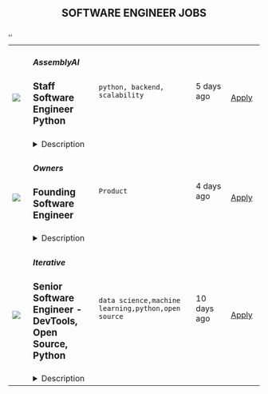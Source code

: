 <div align="center"><h2>SOFTWARE ENGINEER JOBS</h2></div><table><tr>
                <td width="100" height="100" rowspan="2">
                    <img src=https://remoteOK.com/assets/img/jobs/354be69d41a57eaeb45c2015dbd8c5991657488477.png />
                </td>
                <td width="300">
                    <h5>AssemblyAI</h5>
                    <h3>
					Staff Software Engineer Python				</h3>
                </td>
                <td width="300">
                    <code>python, backend, scalability</code>
                </td>
                <td width="200">
                <text>5 days ago</text>
                </td>
                <td width="100" rowspan="2">
                <a href=https://remoteOK.com/jobs/111588 align="right" target="_blank">Apply</a>
                </td>
            </tr>
            <tr>
                <td colspan="3">
                <details><summary>Description</summary>
                <div class="content-intro"><p><strong>AssemblyAI is an AI company - we build powerful models to transcribe and understand audio data, exposed through simple APIs.</strong></p><p>Hundreds of companies, and thousands of developers, use our APIs to both transcribe and understand millions of videos, podcasts, phone calls, and zoom meetings every day. Our APIs power innovative products like conversational intelligence platforms, zoom meeting summarizers, content moderation, and automatic closed captioning.</p><p><strong>Weâve been growing at breakneck speed, and are backed by leading investors including Y Combinatorâs AI Fund, Patrick and John Collision (Founders of Stripe), Nat Friedman (Former CEO of GitHub), and Daniel Gross (Entrepreneur &amp; Investor in companies including GitHub, Uber, Coinbase, SpaceX, Instacart, Notion, and Cruise Automation).</strong></p><p>AssemblyAIâs Speech-to-Text APIs are already trusted by Fortune 500s, startups, and thousands of developers around the world,Â <strong>with well-known customers including Spotify, Algolia, Dow Jones, The Wall Street Journal, and NBCUniversal.</strong>Â As part of a huge and emerging market, AssemblyAI is well on its way to becoming the leader in speech recognition and NLP.</p><p><strong>Join our world-class, remote team and help us build an iconic deep learning company.</strong></p><h2><strong>Our Team</strong></h2><p><strong>We are a fully remote team made up of problem solvers, innovators and top AI researchers with 20+ years of experience in Machine Learning, Speech Recognition, and NLP from places like DeepMind, Google, Meta, Amazon, Apple, and Cisco.</strong>Â Our culture is super collaborative, low-ego, transparent, and fast-paced. We want to win - and have a flat organization where everyone can openly share ideas (regardless of their title or position) in order to get the best idea.</p><p>As a remote company, our team members are given a lot of trust and autonomy to work where and how they want. We look for people to join our team who are ambitious, curious, and self-motivated, and we put a lot of trust and autonomy into everyone on our team.Â <strong>We want to empower everyone to do their best work with whatever tools, structures, or resources they need to perform at their highest potential.</strong></p></div><h2><strong>The Role</strong></h2><p class="p1">We're looking for a senior backend engineer with strong software and cloud engineering skills. You'll help us build highly scalable developer-centric APIs and backend systems powered by state-of-the-art ML models. Some of your responsibilities will include:</p><ul class="ul1"><li class="li2">Build new API features and endpoints</li><li class="li2">Build automated test suites and CI/CD pipelines</li><li class="li2">Build highly scalable event-driven and realtime systems</li><li class="li2">Instrument systems with metrics, tracing, and logging</li><li class="li2">Refactor applications to eliminate tech debt</li><li class="li2">Troubleshoot production issues</li><li class="li3">Participate in the team on-call rotation</li></ul><h2><strong>You'll love this job if you....</strong></h2><ul><li class="li2">Enjoy solving complex technical problems, even when there is no perfect solution.</li><li class="li2">Enjoy being in a fast-paced, customer-facing role.</li><li class="li2">Thrive in small, cross-functional teams. We like to wear many hats here!</li><li class="li3">You're excited to tackle big technical challenges like building highly scalable architectures and achieving zero-downtime deploys.<br /></li></ul><h2><strong>Requirements</strong></h2><div class="styles--2kg4_"><ul><li class="li2">5+ years of experience working with Python</li><li class="li2">5+ years of working with SQL and NoSQL databases</li><li class="li2">3+ working with Python backend frameworks like Django, Flask, or Tornado</li><li class="li2">2+ years developing REST APIs</li><li class="li2">2+ years working with common AWS services</li><li class="li2">2+ years of production support experience</li><li class="li2">Startup or FAANG-type experience - Has worked at a startup or high growth company</li><li class="li3">Deep AWS knowledge - Has many years of experience solutioning within AWS</li><li class="li2">Strong Python coding abilities - Can pass difficult programming challenges in a relatively short period of time. Can speak clearly about their thinking throughout these challenges. Can speak to O-notation of algorithms. Has excellent knowledge of common python idioms and libraries.</li><li class="li2">Leadership experience - Has led large projects and/or teams towards a big goal with success</li><li class="li2">High scalability experience - Has been a tech leader on scaling systems to hundreds of millions of requests/events per day. Has experience with hyper-observability, scaling algorithms, and using production data to drive system changes</li></ul><h2><strong>Skills</strong></h2><ul class="ul1"><li class="li2">Amazing system design chops - When given a hard problem to solve with a new system, they can quickly shape an effective design and communicate its strengths, weaknesses, and tradeoffs.</li><li class="li2">High-octane thinking - Engages deeply on subjects of expertise. Thinks ahead many steps and can see where decisions are likely to lead. Their brains compute at a very high level.</li><li class="li2">Extremely creative - Can find both novel and effective solutions within highly constrained time and resources</li><li class="li2">Fast learner - Has shown they can ramp up on difficult topics very fast</li><li class="li2">Pushes beyond expectations - Exceeds expectations of whateve</li><li class="li2"><br /></li><li class="li2">r theyâre focused on without impacting timelines.</li><li class="li2">Exceptional gut instincts - Can practically feel when something is right or wrong. Can use these instincts to quickly point themselves in the right direction.</li><li class="li2">Demanding - They donât shy away from conflict. If they see something that doesnât seem right they speak up and demand change. They donât let poor performance go unnoticed. They demand more from everyone around them and equally in themselves.</li><li class="li1">Opinionated - They have convictions in what they believe and can communicate their position clearly without drama.</li></ul><h2><strong>Nice to Have</strong></h2><div class="styles--2kg4_"><ul><li>Machine learning experience - Has worked with machine learning models at scale</li><li>Experience integrating and deploying ML models into production</li></ul></div></div><div class="content-conclusion"><h2><strong>Benefits (US)</strong></h2><ul><li>Competitive Salary + Bonus</li><li>Equity</li><li>100% Remote team</li><li>Unlimited PTO</li><li>Premium Healthcare (100% Covered for you + dependents)</li><li>Vision &amp; Dental Care</li><li>$1K budget for your home office setup</li><li>New Macbook Pro (or PC if you prefer)</li><li>3-4x/year company paid team retreat</li></ul></div>
                </details>
                </td>
            </tr>,<tr>
                <td width="100" height="100" rowspan="2">
                    <img src=https://wwr-pro.s3.amazonaws.com/logos/0076/4868/logo.gif>
                </td>
                <td width="300">
                    <h5>Owners </h5>
                    <h3> Founding Software Engineer</h3>
                </td>
                <td width="300">
                    <code>Product</code>
                </td>
                <td width="200">
                <text>4 days ago</text>
                </td>
                <td width="100" rowspan="2">
                <a href=https://weworkremotely.com/remote-jobs/owners-founding-software-engineer align="right" target="_blank">Apply</a>
                </td>
            </tr>
            <tr>
                <td colspan="3">
                <details><summary>Description</summary>
                <img src="https://we-work-remotely.imgix.net/logos/0076/4868/logo.gif?ixlib=rails-4.0.0&w=50&h=50&dpr=2&fit=fill&auto=compress" />

<p>
  <strong>Headquarters:</strong> 400 NW 26th St, Miami, FL 33127
    <br /><strong>URL:</strong> <a href="https://joinowners.com">https://joinowners.com</a>
</p>

<div><strong>Things you might do on any given Tuesday at Owners:</strong></div><div><br></div><div>We're looking for people who are excited about what we're doing -you don't need to know anything about home service businesses, but should be excited to learn. We're building in an entirely new space, so you'll be able to use creativity to help us solve problems and delight our Owners. You'll be working closely with me (CPO) and our engineering team to debug, test, and build new features. Our stack is React, Node, and Postgres.</div><div>• Design and implement maintainable backend services, including data processing pipelines, APIs, etc</div><div>• Create interfaces to help our Owners run their businesses, price their projects right, and understand what is going on with their business.</div><div>• Build integrations between us and our partners</div><div>• Help us scale to process millions of events per month</div><div>This list is not exhaustive at all, and you'll have a lot of autonomy over your work. Our team is composed of a diverse group of product-minded, generalist engineers.</div><div><br></div><div><strong>About you</strong></div><div><br></div><div>None of these are requirements, but do describe the kinds of people that we think would be most effective at Owners right now.</div><div><br></div><div>1. Think that there's still a ton for you to learn</div><div>2. Believe in openly sharing progress as you work</div><div>3. Believe in giving and receiving candid and transparent feedback</div><div>4. Are capable of having robust debates</div><div>5. Embrace a Disagree and commit (vs a consensus-driven) culture</div><div>6. Believe in being deliberate about your time</div><div>7. Are high on self-awareness and introspectiveness</div><div>8. Enjoy thinking through trade-offs, with both mindfulness of short-term needs and our</div><div>long-term direction.</div><div>9. Happy writing documentation so that others can ramp up super easily and you're</div><div>never a single-source-of-failure. We're a bit too small to have silos.</div><div><br></div><div><strong>Why you might not be excited about us</strong></div><div><br></div><div>1. Feel best around teams with a robust hierarchy</div><div>2. Find that teams work best when people strictly stick to their job descriptions</div><div>3. We can't (yet) provide close mentorship for junior developers, especially as we're small. As we grow, we'll get a lot better at this.</div><div>4. Since you'll have a lot of responsibility and creativity over projects, they may not be defined perfectly initially. You'll be expected to bring your own experience and perspective to help us do the right things, and raise flags if you think we should do things differently.</div><div>5. Enjoy big-reveal moments after working siloed on a project</div><div><br></div><div><strong>Our current development practices</strong></div><div><br></div><div>Since we're an early-stage startup, we constantly have to ask "what gets the most value, cheaply, to validate our assumptions?" We build some things to last a long time, and others as prototypes. You'll help push us to be our best, and we're excited for the recommendations and insights you have as you join. You'll be an owner and contribute to how we work.</div><div>
<br><br>
</div>

<p><strong>To apply:</strong> <a href="https://weworkremotely.com/remote-jobs/owners-founding-software-engineer">https://weworkremotely.com/remote-jobs/owners-founding-software-engineer</a></p>

                </details>
                </td>
            </tr>,<tr>
                <td width="100" height="100" rowspan="2">
                    <img src=https://remotive.com/job/1305612/logo>
                </td>
                <td width="300">
                    <h5>Merkle Root, Inc</h5>
                    <h3>Senior Go Software Engineer</h3>
                </td>
                <td width="300">
                    <code>backend,developer,git,go</code>
                </td>
                <td width="200">
                <text>9 days ago</text>
                </td>
                <td width="100" rowspan="2">
                <a href=https://remotive.com/remote-jobs/software-dev/senior-go-software-engineer-1305612 align="right" target="_blank">Apply</a>
                </td>
            </tr>
            <tr>
                <td colspan="3">
                <details><summary>Description</summary>
                <p><strong>About MerkleRoot</strong></p>
<p>We are a decentralized team working on decentralized projects. All our positions are fully remote, but we do tend to have meetings around the business hours of pacific standard time. We provide our unique talents to all sorts of blockchain, defi, and more traditional projects. We are a team focused company that values work-life balance.</p>
<p><strong> </strong></p>
<p><strong>Job Description</strong></p>
<p>We are looking for a great Go developer who possesses a strong understanding of how best to leverage and exploit the language’s unique paradigms, idioms, and syntax. Your primary focus will be on developing Go packages and programs that are scalable and maintainable. You will ensure that these Go packages and programs are well documented and have reasonable test coverage. You will coordinate with the rest of the team working on different layers of the infrastructure. A commitment to collaborative problem-solving, sophisticated design, and quality product is essential.</p>
<p>In the interest of full transparency: we have a strong commitment from our customer that this Go project will continue for 2 years, but beyond that it is possible that we could need to shift you to another project using another technology. This is the nature of our business, being driven by client needs. We have worked in Rust, Go, Erlang, Python – we find that an awesome developer in one language is usually awesome in the other languages given some time, but we fully understand that some people want to stick to one technology and really grind that skill tree.</p>
<p><strong> </strong></p>
<p><strong>Responsibilities</strong></p>
<ul>
<li>Writing scalable, robust, testable, efficient, and easily maintainable code</li>
<li>Translating software requirements into stable, working, high performance software</li>
<li>Playing a key role in architectural and design decisions, building toward efficient microservices distributed architecture</li>
</ul>
<p><strong> </strong></p>
<p><strong>Skills</strong></p>
<ul>
<li>Strong knowledge of Go programming language, paradigms, constructs, and idioms</li>
<li>Knowledge of common Goroutine and channel patterns</li>
<li>Experience with the full site of Go frameworks and tools, including:
<ul>
<li>Dependency management tools such as Godep, etc.</li>
<li>Go’s templating language</li>
<li>Go’s code generation tools, such as Stringer</li>
<li>Popular Go web frameworks, such as Revel</li>
<li>Router packages, such as Gorilla Mux</li>
</ul>
</li>
<li>Ability to write clean and effective Godoc comments</li>
<li>Familiarity with code versioning tools such as Git</li>
</ul>
<p><strong> </strong></p>
<p><strong>Soft Requirements</strong></p>
<ul>
<li>5+ years backend server development experience in any language
<ul>
<li>This is for a mid-senior level position, if you have way more experience, we are also looking for high-senior also</li>
</ul>
</li>
<li>1+ years backend server development experience in Go</li>
<li>Experience working with Jira and Agile development</li>
<li>High level of written and spoken English fluency
<ul>
<li>You should be able to have a technical conversation with a colleague in English without struggle</li>
</ul>
</li>
<li>A stable home internet connection where you can engage in video calls on a daily basis</li>
</ul>
<p><strong> </strong></p>
<p><strong>Bonus Skills</strong></p>
<ul>
<li>Familiarity with blockchain concepts
<ul>
<li>If you don’t have this, we will teach you!</li>
</ul>
</li>
<li>Experience working with financial institutions</li>
<li>Enjoy playing Overwatch(2) or Halo, so you can join our e-sports team ;)</li>
</ul>
<p><strong> </strong></p>
<p><strong>Pay / Benefits</strong></p>
<ul>
<li>$85,000 to $185,000 USD/yr based on skills and experience
<ul>
<li>Can be paid via direct deposit or via USDC on Ethereum</li>
</ul>
</li>
<li>Stock options plan (we are a private company, so this is not liquid)</li>
<li>If you are in the USA: healthcare, dental, vision, 401k</li>
<li>Unlimited time off policy (we really do make team members take time off)</li>
<li>Flexible working hours</li>
<li>Company workstation + $2,000 USD workstation up-fit </li>
</ul>
<p><strong> </strong></p>
<p><strong>Hiring Process</strong></p>
<ul>
<li>Submit a resume to us for review</li>
<li>We will reach out to schedule an initial interview, mainly to get to know you better</li>
<li>We will follow up to schedule a coding test (these take about one hour)</li>
<li>We will reach back out to schedule a final interview to go over the result and possibly make you an offer</li>
<li>You start working with us!</li>
</ul>
<img src="https://remotive.com/job/track/1305612/blank.gif?source=public_api" alt=""/>
                </details>
                </td>
            </tr>,<tr>
                <td width="100" height="100" rowspan="2">
                    <img src=https://remotive.com/job/1187416/logo>
                </td>
                <td width="300">
                    <h5>Iterative</h5>
                    <h3>Senior Software Engineer  - DevTools, Open Source, Python</h3>
                </td>
                <td width="300">
                    <code>data science,machine learning,python,open source</code>
                </td>
                <td width="200">
                <text>10 days ago</text>
                </td>
                <td width="100" rowspan="2">
                <a href=https://remotive.com/remote-jobs/software-dev/senior-software-engineer-devtools-open-source-python-1187416 align="right" target="_blank">Apply</a>
                </td>
            </tr>
            <tr>
                <td colspan="3">
                <details><summary>Description</summary>
                <p><strong>Job Description</strong></p>
<p>Strong Python knowledge and excellent coding culture (standards, unit test, etc) are required. Alternatively, strong skill in other languages along with some knowledge of Python is also acceptable.</p>
<p><br><br></p>
<div class="h3">Responsibilities</div>
<ul>
<li>Discuss and research issues, features, new products.</li>
</ul>
<ul>
<li>Write code (see some <a class="postings-link" href="https://github.com/iterative/dvc/pulls?q=is%3Apr+is%3Aclosed" rel="nofollow"><strong>PR examples</strong></a>).</li>
</ul>
<ul>
<li>Write docs if needed for your code (see this <a class="postings-link" href="https://github.com/iterative/dvc.org" rel="nofollow"><strong>repo</strong></a>).</li>
</ul>
<ul>
<li>Being actively involved with the community - talk to users on Github, Discord, forum.</li>
</ul>
<p><br><br></p>
<div class="h3">Must have</div>
<ul>
<li>Motivation and interest</li>
</ul>
<ul>
<li>Remote work self-discipline</li>
</ul>
<ul>
<li>Excellent communication skills - clear, constructive, and respectful dialog with other team members, community.</li>
</ul>
<ul>
<li>Can focus and deliver a task w/o constantly switching to other stuff - respect team's planning, deadlines, etc</li>
</ul>
<p><br><br></p>
<div class="h3">Great to have</div>
<ul>
<li>Experience working remotely</li>
</ul>
<ul>
<li>Open source contributions or experience of maintaining, developing an open source project</li>
</ul>
<ul>
<li>System programming experience - kernel, databases, etc.</li>
</ul>
<ul>
<li>Machine learning or data science experience</li>
</ul>
<img src="https://remotive.com/job/track/1187416/blank.gif?source=public_api" alt=""/>
                </details>
                </td>
            </tr></table>
